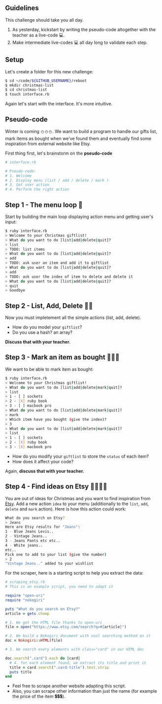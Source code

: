 ## Guidelines

This challenge should take you all day.

1. As yesterday, kickstart by writing the pseudo-code altogether with the teacher as a live-code 💻.
2. Make intermediate live-codes 💻 all day long to validate each step.

## Setup

Let's create a folder for this new challenge:

```bash
$ cd ~/code/${GITHUB_USERNAME}/reboot
$ mkdir christmas-list
$ cd christmas-list
$ touch interface.rb
```

Again let's start with the interface. It's more intuitive.

## Pseudo-code

Winter is coming ⛄⛄⛄. We want to build a program to handle our gifts list, mark items as bought when we've found them and eventually find some inspiration from external website like Etsy.

First thing first, let's brainstorm on the **pseudo-code**


```ruby
# interface.rb

# Pseudo-code:
# 1. Welcome
# 2. Display menu (list / add / delete / mark )
# 3. Get user action
# 4. Perform the right action
```

## Step 1 - The menu loop 🎁

Start by building the main loop displaying action menu and getting user's input:

```bash
$ ruby interface.rb
> Welcome to your Christmas giftlist!
> What do you want to do [list|add|delete|quit]?
> list
> TODO: list items
> What do you want to do [list|add|delete|quit]?
> add
> TODO: ask user an item and add it to giftlist
> What do you want to do [list|add|delete|quit]?
> add
> TODO: ask user the index of item to delete and delete it
> What do you want to do [list|add|delete|quit]?
> quit
> Goodbye
```

## Step 2 - List, Add, Delete 🎁🎁

Now you must impletement all the simple actions (list, add, delete).

- How do you model your `giftlist`?
- Do you use a hash? an array?

**Discuss that with your teacher.**


## Step 3 - Mark an item as bought 🎁🎁🎁

We want to be able to mark item as bought:

```bash
$ ruby interface.rb
> Welcome to your Christmas giftlist!
> What do you want to do [list|add|delete|mark|quit]?
> list
> 1 - [ ] sockets
> 2 - [X] ruby book
> 3 - [ ] macbook pro
> What do you want to do [list|add|delete|mark|quit]?
> mark
> Which item have you bought (give the index)?
> 3
> What do you want to do [list|add|delete|mark|quit]?
> list
> 1 - [ ] sockets
> 2 - [X] ruby book
> 3 - [X] macbook pro
```

- How do you modify your `giftlist` to store the `status` of each item?
- How does it affect your code?

Again, **discuss that with your teacher.**

## Step 4 - Find ideas on Etsy 🎁🎁🎁🎁

You are out of ideas for Christmas and you want to find inspiration from [Etsy](https://www.etsy.com).
Add a new action `idea` to your menu (additionally to the `list`, `add`, `delete` and `mark` action). Here is how this action could work:

```bash
What do you search on Etsy?
> Jeans
Here are Etsy results for "Jeans":
1 - Blue Jeans Levis..
2 - Vintage Jeans..
3 - Jeans Pants etc etc..
4 - White jeans..
etc..
Pick one to add to your list (give the number)
> 2
"Vintage Jeans.." added to your wishlist
```

For the scraper, here is a starting script to help you extract the data:

```ruby
# scraping_etsy.rb
# This is an example script, you need to adapt it

require "open-uri"
require "nokogiri"

puts "What do you search on Etsy?"
article = gets.chomp

# 1. We get the HTML file thanks to open-uri
file = open("https://www.etsy.com/search?q=#{article}")

# 2. We build a Nokogiri document with cool searching method on it
doc = Nokogiri::HTML(file)

# 3. We search every elements with class="card" in our HTML doc

doc.search(".card").each do |card|
  # 4. for each element found, we extract its title and print it
  title = card.search(".card-title").text.strip
  puts title
end
```


- Feel free to scrape another website adapting this script.
- Also, you can scrape other information than just the name (for example the price of the item 💲💲💲).


